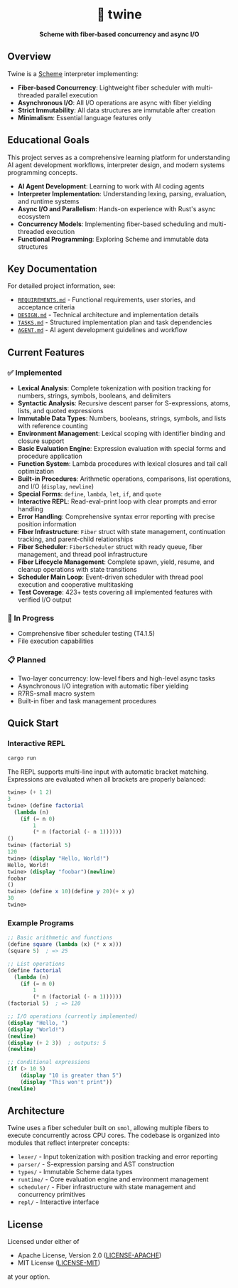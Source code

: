 <div align="center">
  <h1>🧵 twine</h1>
  <p>
    <strong>
      Scheme with fiber-based concurrency and async I/O
    </strong>
  </p>
</div>

## Overview

Twine is a [Scheme](https://en.wikipedia.org/wiki/Scheme_(programming_language)) interpreter implementing:

- **Fiber-based Concurrency**: Lightweight fiber scheduler with multi-threaded parallel execution
- **Asynchronous I/O**: All I/O operations are async with fiber yielding
- **Strict Immutability**: All data structures are immutable after creation
- **Minimalism**: Essential language features only

## Educational Goals

This project serves as a comprehensive learning platform for understanding AI agent development workflows, interpreter design, and modern systems programming concepts.

- **AI Agent Development**: Learning to work with AI coding agents
- **Interpreter Implementation**: Understanding lexing, parsing, evaluation, and runtime systems
- **Async I/O and Parallelism**: Hands-on experience with Rust's async ecosystem
- **Concurrency Models**: Implementing fiber-based scheduling and multi-threaded execution
- **Functional Programming**: Exploring Scheme and immutable data structures

## Key Documentation

For detailed project information, see:

- [`REQUIREMENTS.md`](REQUIREMENTS.md) - Functional requirements, user stories, and acceptance criteria
- [`DESIGN.md`](DESIGN.md) - Technical architecture and implementation details
- [`TASKS.md`](TASKS.md) - Structured implementation plan and task dependencies
- [`AGENT.md`](AGENT.md) - AI agent development guidelines and workflow

## Current Features

### ✅ Implemented
- **Lexical Analysis**: Complete tokenization with position tracking for numbers, strings, symbols, booleans, and delimiters
- **Syntactic Analysis**: Recursive descent parser for S-expressions, atoms, lists, and quoted expressions
- **Immutable Data Types**: Numbers, booleans, strings, symbols, and lists with reference counting
- **Environment Management**: Lexical scoping with identifier binding and closure support
- **Basic Evaluation Engine**: Expression evaluation with special forms and procedure application
- **Function System**: Lambda procedures with lexical closures and tail call optimization
- **Built-in Procedures**: Arithmetic operations, comparisons, list operations, and I/O (`display`, `newline`)
- **Special Forms**: `define`, `lambda`, `let`, `if`, and `quote`
- **Interactive REPL**: Read-eval-print loop with clear prompts and error handling
- **Error Handling**: Comprehensive syntax error reporting with precise position information
- **Fiber Infrastructure**: `Fiber` struct with state management, continuation tracking, and parent-child relationships
- **Fiber Scheduler**: `FiberScheduler` struct with ready queue, fiber management, and thread pool infrastructure
- **Fiber Lifecycle Management**: Complete spawn, yield, resume, and cleanup operations with state transitions
- **Scheduler Main Loop**: Event-driven scheduler with thread pool execution and cooperative multitasking
- **Test Coverage**: 423+ tests covering all implemented features with verified I/O output

### 🚧 In Progress
- Comprehensive fiber scheduler testing (T4.1.5)
- File execution capabilities

### 📋 Planned
- Two-layer concurrency: low-level fibers and high-level async tasks
- Asynchronous I/O integration with automatic fiber yielding
- R7RS-small macro system
- Built-in fiber and task management procedures

## Quick Start

### Interactive REPL

```bash
cargo run
```

The REPL supports multi-line input with automatic bracket matching. Expressions are evaluated when all brackets are properly balanced:

```scheme
twine> (+ 1 2)
3
twine> (define factorial
  (lambda (n)
    (if (= n 0)
        1
        (* n (factorial (- n 1))))))
()
twine> (factorial 5)
120
twine> (display "Hello, World!")
Hello, World!
twine> (display "foobar")(newline)
foobar
()
twine> (define x 10)(define y 20)(+ x y)
30
twine> 
```

### Example Programs

```scheme
;; Basic arithmetic and functions
(define square (lambda (x) (* x x)))
(square 5)  ; => 25

;; List operations
(define factorial 
  (lambda (n) 
    (if (= n 0) 
        1 
        (* n (factorial (- n 1))))))
(factorial 5)  ; => 120

;; I/O operations (currently implemented)
(display "Hello, ")
(display "World!")
(newline)
(display (+ 2 3))  ; outputs: 5
(newline)

;; Conditional expressions
(if (> 10 5)
    (display "10 is greater than 5")
    (display "This won't print"))
(newline)
```

## Architecture

Twine uses a fiber scheduler built on `smol`, allowing multiple fibers to execute concurrently across CPU cores. The codebase is organized into modules that reflect interpreter concepts:

- `lexer/` - Input tokenization with position tracking and error reporting
- `parser/` - S-expression parsing and AST construction
- `types/` - Immutable Scheme data types
- `runtime/` - Core evaluation engine and environment management
- `scheduler/` - Fiber infrastructure with state management and concurrency primitives
- `repl/` - Interactive interface

## License

Licensed under either of

- Apache License, Version 2.0 ([LICENSE-APACHE](LICENSE-APACHE))
- MIT License ([LICENSE-MIT](LICENSE-MIT))

at your option.
